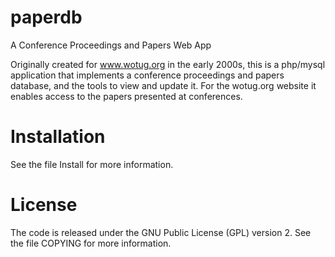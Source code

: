 # paperdb
A Conference Proceedings and Papers Web App

Originally created for www.wotug.org in the early 2000s, this is a php/mysql application that implements a conference proceedings and papers
database, and the tools to view and update it. For the wotug.org website it enables access to the papers presented at conferences.

# Installation

See the file Install for more information.

# License

The code is released under the GNU Public License (GPL) version 2. See the file COPYING for more information.
